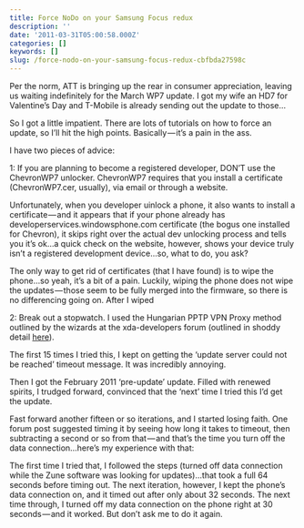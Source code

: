 ```yaml
---
title: Force NoDo on your Samsung Focus redux
description: ''
date: '2011-03-31T05:00:58.000Z'
categories: []
keywords: []
slug: /force-nodo-on-your-samsung-focus-redux-cbfbda27598c
---
```


Per the norm, ATT is bringing up the rear in consumer appreciation, leaving us waiting indefinitely for the March WP7 update. I got my wife an HD7 for Valentine’s Day and T-Mobile is already sending out the update to those…

So I got a little impatient. There are lots of tutorials on how to force an update, so I’ll hit the high points. Basically — it’s a pain in the ass.

I have two pieces of advice:

1: If you are planning to become a registered developer, DON’T use the ChevronWP7 unlocker. ChevronWP7 requires that you install a certificate (ChevronWP7.cer, usually), via email or through a website.

Unfortunately, when you developer uinlock a phone, it also wants to install a certificate — and it appears that if your phone already has developerservices.windowsphone.com certificate (the bogus one installed for Chevron), it skips right over the actual dev unlocking process and tells you it’s ok…a quick check on the website, however, shows your device truly isn’t a registered development device…so, what to do, you ask?

The only way to get rid of certificates (that I have found) is to wipe the phone…so yeah, it’s a bit of a pain. Luckily, wiping the phone does not wipe the updates — those seem to be fully merged into the firmware, so there is no differencing going on. After I wiped

2: Break out a stopwatch. I used the Hungarian PPTP VPN Proxy method outlined by the wizards at the xda-developers forum (outlined in shoddy detail [here](http://jpd.ms/post/2011/03/30/Force-NoDo-on-your-Samsung-Focus.aspx)).

The first 15 times I tried this, I kept on getting the ‘update server could not be reached’ timeout message. It was incredibly annoying.

Then I got the February 2011 ‘pre-update’ update. Filled with renewed spirits, I trudged forward, convinced that the ‘next’ time I tried this I’d get the update.

Fast forward another fifteen or so iterations, and I started losing faith. One forum post suggested timing it by seeing how long it takes to timeout, then subtracting a second or so from that — and that’s the time you turn off the data connection…here’s my experience with that:

The first time I tried that, I followed the steps (turned off data connection while the Zune software was looking for updates)…that took a full 64 seconds before timing out. The next iteration, however, I kept the phone’s data connection on, and it timed out after only about 32 seconds. The next time through, I turned off my data connection on the phone right at 30 seconds — and it worked. But don’t ask me to do it again.
